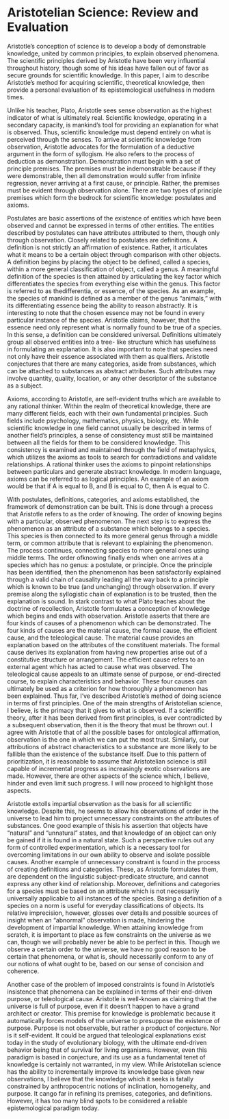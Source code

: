 # Aristotelian Science: Review and Evaluation

Aristotle’s conception of science is to develop a body of demonstrable
knowledge, united by common principles, to explain observed phenomena. The scientific
principles derived by Aristotle have been very influential throughout history, though
some of his ideas have fallen out of favor as secure grounds for scientific knowledge. In
this paper, I aim to describe Aristotle’s method for acquiring scientific, theoretical
knowledge, then provide a personal evaluation of its epistemological usefulness in
modern times.

Unlike his teacher, Plato, Aristotle sees sense observation as the highest indicator
of what is ultimately real. Scientific knowledge, operating in a secondary capacity, is
mankind’s tool for providing an explanation for what is observed. Thus, scientific
knowledge must depend entirely on what is perceived through the senses. To arrive at
scientific knowledge from observation, Aristotle advocates for the formulation of a
deductive argument in the form of syllogism. He also refers to the process of deduction
as demonstration. Demonstration must begin with a set of principle premises. The
premises must be indemonstrable because if they were demonstrable, then all
demonstration would suffer from infinite regression, never arriving at a first cause, or
principle. Rather, the premises must be evident through observation alone. There are two
types of principle premises which form the bedrock for scientific knowledge: postulates
and axioms.

Postulates are basic assertions of the existence of entities which have been
observed and cannot be expressed in terms of other entities. The entities described by
postulates can have attributes attributed to them, though only through observation.
Closely related to postulates are definitions. A definition is not strictly an affirmation of
existence. Rather, it articulates what it means to be a certain object through comparison
with other objects. A definition begins by placing the object to be defined, called a
species, within a more general classification of object, called a genus. A meaningful
definition of the species is then attained by articulating the key factor which differentiates
the species from everything else within the genus. This factor is referred to as thedifferentia, or essence, of the species. As an example, the species of mankind is defined
as a member of the genus “animals,” with its differentiating essence being the ability to
reason abstractly. It is interesting to note that the chosen essence may not be found in
every particular instance of the species. Aristotle claims, however, that the essence need
only represent what is normally found to be true of a species. In this sense, a definition
can be considered universal. Definitions ultimately group all observed entities into a tree-
like structure which has usefulness in formulating an explanation.
It is also important to note that species need not only have their essence associated
with them as qualifiers. Aristotle conjectures that there are many categories, aside from
substances, which can be attached to substances as abstract attributes. Such attributes
may involve quantity, quality, location, or any other descriptor of the substance as a
subject.

Axioms, according to Aristotle, are self-evident truths which are available to any
rational thinker. Within the realm of theoretical knowledge, there are many different
fields, each with their own fundamental principles. Such fields include psychology,
mathematics, physics, biology, etc. While scientific knowledge in one field cannot
usually be described in terms of another field’s principles, a sense of consistency must
still be maintained between all the fields for them to be considered knowledge. This
consistency is examined and maintained through the field of metaphysics, which utilizes
the axioms as tools to search for contradictions and validate relationships. A rational
thinker uses the axioms to pinpoint relationships between particulars and generate
abstract knowledge. In modern language, axioms can be referred to as logical principles.
An example of an axiom would be that if A is equal to B, and B is equal to C, then A is
equal to C.

With postulates, definitions, categories, and axioms established, the framework of
demonstration can be built. This is done through a process that Aristotle refers to as the
order of knowing. The order of knowing begins with a particular, observed phenomenon.
The next step is to express the phenomenon as an attribute of a substance which belongs
to a species. This species is then connected to its more general genus through a middle
term, or common attribute that is relevant to explaining the phenomenon. The process
continues, connecting species to more general ones using middle terms. The order ofknowing finally ends when one arrives at a species which has no genus: a postulate, or
principle. Once the principle has been identified, then the phenomenon has been
satisfactorily explained through a valid chain of causality leading all the way back to a
principle which is known to be true (and unchanging) through observation. If every
premise along the syllogistic chain of explanation is to be trusted, then the explanation is
sound. In stark contrast to what Plato teaches about the doctrine of recollection, Aristotle
formulates a conception of knowledge which begins and ends with observation.
Aristotle asserts that there are four kinds of causes of a phenomenon which can be
demonstrated. The four kinds of causes are the material cause, the formal cause, the
efficient cause, and the teleological cause. The material cause provides an explanation
based on the attributes of the constituent materials. The formal cause derives its
explanation from having new properties arise out of a constitutive structure or
arrangement. The efficient cause refers to an external agent which has acted to cause
what was observed. The teleological cause appeals to an ultimate sense of purpose, or
end-directed course, to explain characteristics and behavior. These four causes can
ultimately be used as a criterion for how thoroughly a phenomenon has been explained.
Thus far, I’ve described Aristotle’s method of doing science in terms of first
principles. One of the main strengths of Aristotelian science, I believe, is the primacy that
it gives to what is observed. If a scientific theory, after it has been derived from first
principles, is ever contradicted by a subsequent observation, then it is the theory that must
be thrown out. I agree with Aristotle that of all the possible bases for ontological
affirmation, observation is the one in which we can put the most trust. Similarly, our
attributions of abstract characteristics to a substance are more likely to be fallible than the
existence of the substance itself. Due to this pattern of prioritization, it is reasonable to
assume that Aristotelian science is still capable of incremental progress as increasingly
exotic observations are made. However, there are other aspects of the science which, I
believe, hinder and even limit such progress. I will now proceed to highlight those
aspects.

Aristotle extolls impartial observation as the basis for all scientific knowledge.
Despite this, he seems to allow his observations of order in the universe to lead him to
project unnecessary constraints on the attributes of substances. One good example of thisis his assertion that objects have “natural” and “unnatural” states, and that knowledge of
an object can only be gained if it is found in a natural state. Such a perspective rules out
any form of controlled experimentation, which is a necessary tool for overcoming
limitations in our own ability to observe and isolate possible causes. Another example of
unnecessary constraint is found in the process of creating definitions and categories.
These, as Aristotle formulates them, are dependent on the linguistic subject-predicate
structure, and cannot express any other kind of relationship. Moreover, definitions and
categories for a species must be based on an attribute which is not necessarily universally
applicable to all instances of the species. Basing a definition of a species on a norm is
useful for everyday classifications of objects. Its relative imprecision, however, glosses
over details and possible sources of insight when an “abnormal” observation is made,
hindering the development of impartial knowledge. When attaining knowledge from
scratch, it is important to place as few constraints on the universe as we can, though we
will probably never be able to be perfect in this. Though we observe a certain order to the
universe, we have no good reason to be certain that phenomena, or what is, should
necessarily conform to any of our notions of what ought to be, based on our sense of
concision and coherence.

Another case of the problem of imposed constraints is found in Aristotle’s
insistence that phenomena can be explained in terms of their end-driven purpose, or
teleological cause. Aristotle is well-known as claiming that the universe is full of
purpose, even if it doesn’t happen to have a grand architect or creator. This premise for
knowledge is problematic because it automatically forces models of the universe to
presuppose the existence of purpose. Purpose is not observable, but rather a product of
conjecture. Nor is it self-evident. It could be argued that teleological explanations exist
today in the study of evolutionary biology, with the ultimate end-driven behavior being
that of survival for living organisms. However, even this paradigm is based in conjecture,
and its use as a fundamental tenet of knowledge is certainly not warranted, in my view.
While Aristotelian science has the ability to incrementally improve its knowledge
base given new observations, I believe that the knowledge which it seeks is fatally
constrained by anthropocentric notions of inclination, homogeneity, and purpose. It cango far in refining its premises, categories, and definitions. However, it has too many blind
spots to be considered a reliable epistemological paradigm today.
